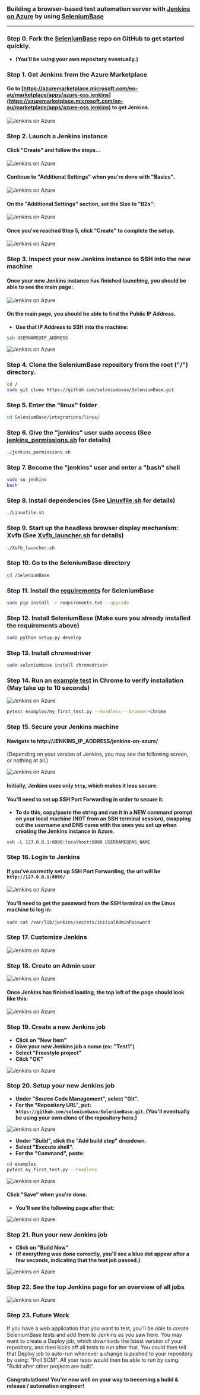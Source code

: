 ### Building a browser-based test automation server with [Jenkins on Azure](https://azuremarketplace.microsoft.com/en-au/marketplace/apps/azure-oss.jenkins) by using [SeleniumBase](https://github.com/seleniumbase/SeleniumBase)

----------

### Step 0. Fork the [SeleniumBase](https://github.com/seleniumbase/SeleniumBase) repo on GitHub to get started quickly.

* **(You'll be using your own repository eventually.)**


### Step 1. Get Jenkins from the Azure Marketplace

#### Go to [https://azuremarketplace.microsoft.com/en-au/marketplace/apps/azure-oss.jenkins](https://azuremarketplace.microsoft.com/en-au/marketplace/apps/azure-oss.jenkins) to get Jenkins.

![](https://cdn2.hubspot.net/hubfs/100006/images/jenkins_on_azure_01.png "Jenkins on Azure")


### Step 2. Launch a Jenkins instance

#### Click "Create" and follow the steps...

![](https://cdn2.hubspot.net/hubfs/100006/images/jenkins_on_azure_02.png "Jenkins on Azure")

#### Continue to "Additional Settings" when you're done with "Basics".

![](https://cdn2.hubspot.net/hubfs/100006/images/jenkins_on_azure_03.png "Jenkins on Azure")

#### On the "Additional Settings" section, set the Size to "B2s":

![](https://cdn2.hubspot.net/hubfs/100006/images/jenkins_on_azure_04.png "Jenkins on Azure")

#### Once you've reached Step 5, click "Create" to complete the setup.

![](https://cdn2.hubspot.net/hubfs/100006/images/jenkins_on_azure_05.png "Jenkins on Azure")


### Step 3. Inspect your new Jenkins instance to SSH into the new machine

#### Once your new Jenkins instance has finished launching, you should be able to see the main page:

![](https://cdn2.hubspot.net/hubfs/100006/images/jenkins_on_azure_06.png "Jenkins on Azure")

#### On the main page, you should be able to find the Public IP Address.
* **Use that IP Address to SSH into the machine:**

```bash
ssh USERNAME@IP_ADDRESS
```

![](https://cdn2.hubspot.net/hubfs/100006/images/jenkins_on_azure_07.png "Jenkins on Azure")


### Step 4. Clone the SeleniumBase repository from the root ("/") directory.

```bash
cd /
sudo git clone https://github.com/seleniumbase/SeleniumBase.git
```


### Step 5. Enter the "linux" folder

```bash
cd SeleniumBase/integrations/linux/
```

### Step 6. Give the "jenkins" user sudo access (See [jenkins_permissions.sh](https://github.com/seleniumbase/SeleniumBase/blob/master/integrations/linux/jenkins_permissions.sh) for details)

```bash
./jenkins_permissions.sh
```

### Step 7. Become the "jenkins" user and enter a "bash" shell

```bash
sudo su jenkins
bash
```

### Step 8. Install dependencies (See [Linuxfile.sh](https://github.com/seleniumbase/SeleniumBase/blob/master/integrations/linux/Linuxfile.sh) for details)

```bash
./Linuxfile.sh
```

### Step 9. Start up the headless browser display mechanism: Xvfb (See [Xvfb_launcher.sh](https://github.com/seleniumbase/SeleniumBase/blob/master/integrations/linux/Xvfb_launcher.sh) for details)

```bash
./Xvfb_launcher.sh
```

### Step 10. Go to the SeleniumBase directory

```bash
cd /SeleniumBase
```

### Step 11. Install the [requirements](https://github.com/seleniumbase/SeleniumBase/blob/master/requirements.txt) for SeleniumBase

```bash
sudo pip install -r requirements.txt --upgrade
```

### Step 12. Install SeleniumBase (Make sure you already installed the requirements above)

```bash
sudo python setup.py develop
```

### Step 13. Install chromedriver

```bash
sudo seleniumbase install chromedriver
```

### Step 14. Run an [example test](https://github.com/seleniumbase/SeleniumBase/blob/master/examples/my_first_test.py) in Chrome to verify installation (May take up to 10 seconds)

![](https://cdn2.hubspot.net/hubfs/100006/images/jenkins_on_azure_08.png "Jenkins on Azure")

```bash
pytest examples/my_first_test.py --headless --browser=chrome
```

### Step 15. Secure your Jenkins machine

#### Navigate to http://JENKINS_IP_ADDRESS/jenkins-on-azure/

(Depending on your version of Jenkins, you may see the following screen, or nothing at all.)

![](https://cdn2.hubspot.net/hubfs/100006/images/jenkins_on_azure_09.png "Jenkins on Azure")

#### Initially, Jenkins uses only ``http``, which makes it less secure.

#### You'll need to set up SSH Port Forwarding in order to secure it.

* **To do this, copy/paste the string and run it in a NEW command prompt on your local machine (NOT from an SSH terminal session), swapping out the username and DNS name with the ones you set up when creating the Jenkins instance in Azure.**

``ssh -L 127.0.0.1:8080:localhost:8080 USERNAME@DNS_NAME``


### Step 16. Login to Jenkins

#### If you've correctly set up SSH Port Forwarding, the url will be ``http://127.0.0.1:8080/``

![](https://cdn2.hubspot.net/hubfs/100006/images/jenkins_on_azure_10.png "Jenkins on Azure")

#### You'll need to get the password from the SSH terminal on the Linux machine to log in:

```bash
sudo cat /var/lib/jenkins/secrets/initialAdminPassword
```


### Step 17. Customize Jenkins

![](https://cdn2.hubspot.net/hubfs/100006/images/jenkins_on_azure_11.png "Jenkins on Azure")


### Step 18. Create an Admin user

![](https://cdn2.hubspot.net/hubfs/100006/images/jenkins_on_azure_12.png "Jenkins on Azure")

#### Once Jenkins has finished loading, the top left of the page should look like this:

![](https://cdn2.hubspot.net/hubfs/100006/images/jenkins_on_azure_13.png "Jenkins on Azure")


### Step 19. Create a new Jenkins job

* **Click on "New Item"**
* **Give your new Jenkins job a name (ex: "Test1")**
* **Select "Freestyle project"**
* **Click "OK"**

![](https://cdn2.hubspot.net/hubfs/100006/images/jenkins_on_azure_14.png "Jenkins on Azure")


### Step 20. Setup your new Jenkins job

* **Under "Source Code Management", select "Git".**
* **For the "Repository URL", put: ``https://github.com/seleniumbase/SeleniumBase.git``. (You'll eventually be using your own clone of the repository here.)**

![](https://cdn2.hubspot.net/hubfs/100006/images/jenkins_on_azure_15.png "Jenkins on Azure")

* **Under "Build", click the "Add build step" dropdown.**
* **Select "Execute shell".**
* **For the "Command", paste:**
```bash
cd examples
pytest my_first_test.py --headless
```

![](https://cdn2.hubspot.net/hubfs/100006/images/jenkins_on_azure_16.png "Jenkins on Azure")

#### Click "Save" when you're done.

* **You'll see the following page after that:**

![](https://cdn2.hubspot.net/hubfs/100006/images/jenkins_on_azure_18.png "Jenkins on Azure")


### Step 21. Run your new Jenkins job

* **Click on "Build Now"**
* **(If everything was done correctly, you'll see a blue dot appear after a few seconds, indicating that the test job passed.)**

![](https://cdn2.hubspot.net/hubfs/100006/images/jenkins_on_azure_19.png "Jenkins on Azure")


### Step 22. See the top Jenkins page for an overview of all jobs

![](https://cdn2.hubspot.net/hubfs/100006/images/jenkins_on_azure_17.png "Jenkins on Azure")


### Step 23. Future Work

If you have a web application that you want to test, you'll be able to create SeleniumBase tests and add them to Jenkins as you saw here. You may want to create a Deploy job, which downloads the latest version of your repository, and then kicks off all tests to run after that. You could then tell that Deploy job to auto-run whenever a change is pushed to your repository by using: "Poll SCM". All your tests would then be able to run by using: "Build after other projects are built". 

#### Congratulations! You're now well on your way to becoming a build & release / automation engineer!
